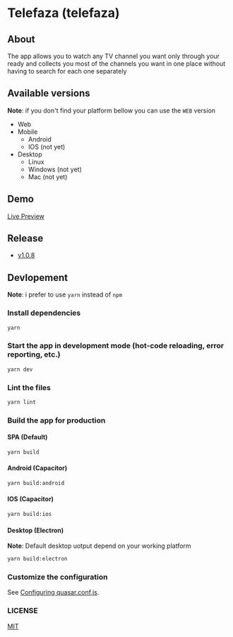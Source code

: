 # Telefaza (telefaza)

## About

The app allows you to watch any TV channel you want only through your ready and collects you most of the channels you want in one place without having to search for each one separately

## Available versions

**Note**: if you don't find your platform bellow you can use the `WEB` version

- Web
- Mobile
  - Android
  - IOS (not yet)
- Desktop
  - Linux
  - Windows (not yet)
  - Mac (not yet)

## Demo

[Live Preview](https://telefaza.netlify.app/)

## Release

- [v1.0.8](https://github.com/mohssineAboutaj/telefaza/releases/tag/v1.0.8)

## Devlopement

**Note**: i prefer to use `yarn` instead of `npm`

### Install dependencies

```bash
yarn
```

### Start the app in development mode (hot-code reloading, error reporting, etc.)

```bash
yarn dev
```

### Lint the files

```bash
yarn lint
```

### Build the app for production

#### SPA (Default)

```bash
yarn build
```

#### Android (Capacitor)

```bash
yarn build:android
```

#### IOS (Capacitor)

```bash
yarn build:ios
```

#### Desktop (Electron)

**Note**: Default desktop uotput depend on your working platform

```bash
yarn build:electron
```

### Customize the configuration

See [Configuring quasar.conf.js](https://v1.quasar.dev/quasar-cli/quasar-conf-js).

### LICENSE

[MIT](./LICENSE)
